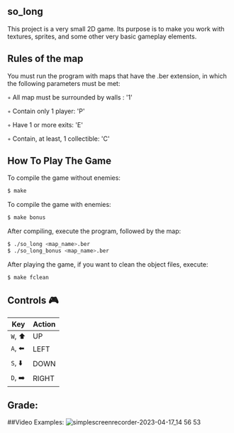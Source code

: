 ## so_long

This project is a very small 2D game.
Its purpose is to make you work with textures, sprites,
and some other very basic gameplay elements.

## Rules of the map
You must run the program with maps that have the .ber extension, in which the following parameters must be met:

◦ All map must be surrounded by walls : '1'


◦ Contain only 1 player: 'P'


◦ Have 1 or more exits: 'E'


◦ Contain, at least, 1 collectible: 'C'


## How To Play The Game
To compile the game without enemies:
```bash
$ make
```
To compile the game with enemies:
```bash
$ make bonus
```
After compiling, execute the program, followed by the map:
```bash
$ ./so_long <map_name>.ber
$ ./so_long_bonus <map_name>.ber
```
After playing the game, if you want to clean the object files, execute:
```bash
$ make fclean

```

## Controls 🎮

|Key|Action|
|---|---|
|`W`, ⬆️|UP|
|`A`, ⬅️|LEFT|
|`S`, ⬇️|DOWN|
|`D`, ➡️|RIGHT|

## Grade:

##Video Examples:
![simplescreenrecorder-2023-04-17_14 56 53](https://user-images.githubusercontent.com/118270669/232506622-7d8a51a1-fc78-4fe1-809e-875f9c99c88c.gif)



